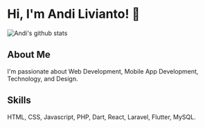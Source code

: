 # Hi, I'm Andi Livianto! 👋

![Andi's github stats](https://github-readme-stats.vercel.app/api?username=andilivianto&show_icons=true&theme=react)
## About Me
I'm passionate about Web Development, Mobile App Development, Technology, and Design.

## Skills
HTML, CSS, Javascript, PHP, Dart, React, Laravel, Flutter, MySQL.
